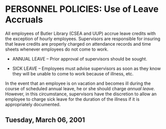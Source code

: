 PERSONNEL POLICIES: Use of Leave Accruals
=========================================

All employees of Butler Library (CSEA and UUP) accrue leave credits with the exception of hourly employees. Supervisors are responsible for insuring that leave credits are properly charged on attendance records and time sheets whenever employees do not come to work.

-   ANNUAL LEAVE – Prior approval of supervisors should be sought.

-   SICK LEAVE – Employees must advise supervisors as soon as they know they will be unable to come to work because of illness, etc.

In the event that an employee is on vacation and becomes ill during the course of scheduled annual leave, he or she should charge *annual leave*. However, in this circumstance, supervisors have the discretion to allow an employee to charge sick leave for the duration of the illness if it is appropriately documented.

Tuesday, March 06, 2001
-----------------------

